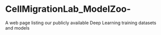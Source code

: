 # CellMigrationLab_ModelZoo-
A web page listing our publicly available Deep Learning training datasets and models

